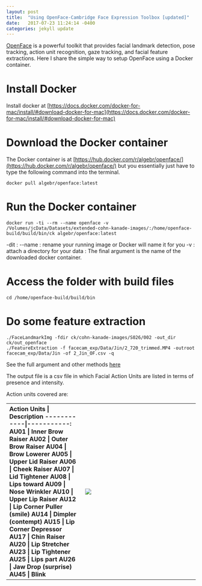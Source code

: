 ```yaml
---
layout: post
title:  "Using OpenFace-Cambridge Face Expression Toolbox [updated]"
date:   2017-07-23 11:24:14 -0400
categories: jekyll update
---
```

[OpenFace](https://github.com/TadasBaltrusaitis/OpenFace) is a powerful toolkit that provides facial landmark detection, pose tracking, action unit recognition, gaze tracking, and facial feature extractions. Here I share the simple way to setup OpenFace using a Docker container.

# Install Docker
Install docker at [https://docs.docker.com/docker-for-mac/install/#download-docker-for-mac](https://docs.docker.com/docker-for-mac/install/#download-docker-for-mac)

# Download the Docker container
The Docker container is at [https://hub.docker.com/r/algebr/openface/](https://hub.docker.com/r/algebr/openface/) but you essentially just have to type the following command into the terminal.
```
docker pull algebr/openface:latest
```

# Run the Docker container
```
docker run -ti --rm --name openface -v /Volumes/jcData/Datasets/extended-cohn-kanade-images/:/home/openface-build/build/bin/ck algebr/openface:latest
```
-dit :
--name : rename your running image or Docker will name it for you
-v : attach a directory for your data <Your Path>:<Docker Path>
The final argument is the name of the downloaded docker container.


# Access the folder with build files
```
cd /home/openface-build/build/bin
```

# Do some feature extraction
```
./FaceLandmarkImg -fdir ck/cohn-kanade-images/S026/002 -out_dir ck/out_openface
./FeatureExtraction -f facecam_exp/Data/Jin/2_720_trimmed.MP4 -outroot facecam_exp/Data/Jin -of 2_Jin_OF.csv -q
```
See the full argument and other methods [here](https://github.com/TadasBaltrusaitis/OpenFace/wiki/Command-line-arguments)

The output file is a csv file in which Facial Action Units are listed in terms of presence and intensity.

Action units covered are:

<table cellpadding="10">
	<tr>
<th style="text-align:left;">
<div markdown="1">
 Action Units | Description    
------------|-----------:   
 AU01 | Inner Brow Raiser  
 AU02 | Outer Brow Raiser     
 AU04 | Brow Lowerer    
 AU05 | Upper Lid Raiser  
 AU06 | Cheek Raiser   
 AU07 | Lid Tightener   
 AU08 | Lips toward   
 AU09 | Nose Wrinkler    
 AU10 | Upper Lip Raiser
 AU12 | Lip Corner Puller (smile)   
 AU14 | Dimpler (contempt)  
 AU15 | Lip Corner Depressor   
 AU17 | Chin Raiser   
 AU20 | Lip Stretcher
 AU23 | Lip Tightener   
 AU25 | Lips part   
 AU26 | Jaw Drop (surprise)   
 AU45 | Blink   

</div>
</th>
<th style="width:60%;margin: 20px 20px 20px 20px" >
<img style="float:left;vertical-align:top;" src="http://what-when-how.com/wp-content/uploads/2012/06/tmp7527313.png" align="left" />
</th>
</tr>
</table>
